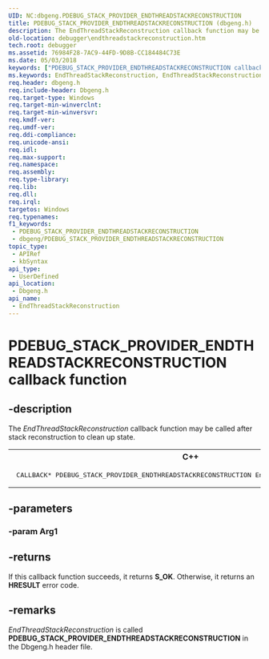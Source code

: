 ```yaml
---
UID: NC:dbgeng.PDEBUG_STACK_PROVIDER_ENDTHREADSTACKRECONSTRUCTION
title: PDEBUG_STACK_PROVIDER_ENDTHREADSTACKRECONSTRUCTION (dbgeng.h)
description: The EndThreadStackReconstruction callback function may be called after stack reconstruction to clean up state.
old-location: debugger\endthreadstackreconstruction.htm
tech.root: debugger
ms.assetid: 76984F28-7AC9-44FD-9D8B-CC184484C73E
ms.date: 05/03/2018
keywords: ["PDEBUG_STACK_PROVIDER_ENDTHREADSTACKRECONSTRUCTION callback function"]
ms.keywords: EndThreadStackReconstruction, EndThreadStackReconstruction callback function [Windows Debugging], PDEBUG_STACK_PROVIDER_ENDTHREADSTACKRECONSTRUCTION, PDEBUG_STACK_PROVIDER_ENDTHREADSTACKRECONSTRUCTION callback, dbgeng/EndThreadStackReconstruction, debugger.endthreadstackreconstruction
req.header: dbgeng.h
req.include-header: Dbgeng.h
req.target-type: Windows
req.target-min-winverclnt: 
req.target-min-winversvr: 
req.kmdf-ver: 
req.umdf-ver: 
req.ddi-compliance: 
req.unicode-ansi: 
req.idl: 
req.max-support: 
req.namespace: 
req.assembly: 
req.type-library: 
req.lib: 
req.dll: 
req.irql: 
targetos: Windows
req.typenames: 
f1_keywords:
 - PDEBUG_STACK_PROVIDER_ENDTHREADSTACKRECONSTRUCTION
 - dbgeng/PDEBUG_STACK_PROVIDER_ENDTHREADSTACKRECONSTRUCTION
topic_type:
 - APIRef
 - kbSyntax
api_type:
 - UserDefined
api_location:
 - Dbgeng.h
api_name:
 - EndThreadStackReconstruction
---
```


# PDEBUG_STACK_PROVIDER_ENDTHREADSTACKRECONSTRUCTION callback function


## -description

The <i>EndThreadStackReconstruction</i> callback function may be called after stack reconstruction to clean up state.
<div class="code"><span codelanguage="ManagedCPlusPlus"><table>
<tr>
<th>C++</th>
</tr>
<tr>
<td>
<pre> CALLBACK* PDEBUG_STACK_PROVIDER_ENDTHREADSTACKRECONSTRUCTION EndThreadStackReconstruction;</pre>
</td>
</tr>
</table></span></div>

## -parameters

### -param Arg1

## -returns

If this callback function succeeds, it returns **S_OK**. Otherwise, it returns an **HRESULT** error code.

## -remarks

<i>EndThreadStackReconstruction</i> is called <b>PDEBUG_STACK_PROVIDER_ENDTHREADSTACKRECONSTRUCTION</b> in the Dbgeng.h header file.

